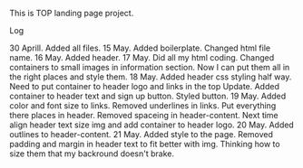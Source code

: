 This is TOP landing page project.


Log 

30 Aprill. Added all files.
15 May. Added boilerplate. Changed html file name.
16 May. Added header.
17 May. Did all my html coding. Changed containers to small images in information section. Now I can put them all in the right places and style them.
18 May. Added header css styling half way. Need to put container to header logo and links in the top
Update. Added container to header text and sign up button. Styled button.
19 May. Added color and font size to links. Removed underlines in links.
Put everything there places in header. Removed spaceing in header-content. Next time align header text size img and add container to header logo.
20 May. Added outlines to header-content.
21 May. Added style to the page. Removed padding and margin in header text to fit better with img. Thinking how to size them that my backround doesn't brake.

